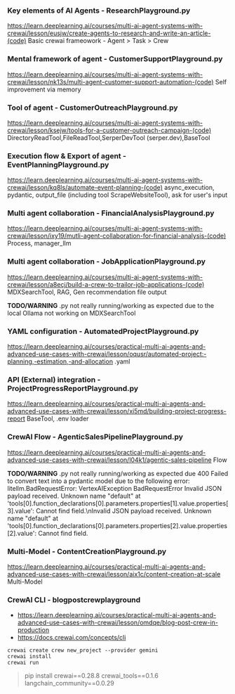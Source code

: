 ### Key elements of AI Agents - ResearchPlayground.py
https://learn.deeplearning.ai/courses/multi-ai-agent-systems-with-crewai/lesson/eusjw/create-agents-to-research-and-write-an-article-(code)
Basic crewai frameowork - Agent > Task > Crew

### Mental framework of agent - CustomerSupportPlayground.py
https://learn.deeplearning.ai/courses/multi-ai-agent-systems-with-crewai/lesson/nk13s/multi-agent-customer-support-automation-(code)
Self improvement via memory

### Tool of agent - CustomerOutreachPlayground.py
https://learn.deeplearning.ai/courses/multi-ai-agent-systems-with-crewai/lesson/ksejw/tools-for-a-customer-outreach-campaign-(code)
DirectoryReadTool,FileReadTool,SerperDevTool (serper.dev),BaseTool


### Execution flow & Export of agent - EventPlanningPlayground.py
https://learn.deeplearning.ai/courses/multi-ai-agent-systems-with-crewai/lesson/kq8ls/automate-event-planning-(code)
async_execution, pydantic, output_file (including tool ScrapeWebsiteTool), ask for user's input

### Multi agent collaboration - FinancialAnalysisPlayground.py
https://learn.deeplearning.ai/courses/multi-ai-agent-systems-with-crewai/lesson/ixy19/mutli-agent-collaboration-for-financial-analysis-(code)
Process, manager_llm

### Multi agent collaboration - JobApplicationPlayground.py
https://learn.deeplearning.ai/courses/multi-ai-agent-systems-with-crewai/lesson/a8ecj/build-a-crew-to-trailor-job-applications-(code)
MDXSearchTool, RAG, Gen recommendation file output

**TODO/WARNING** .py not really running/working as expected due to the local Ollama not working on MDXSearchTool

### YAML configuration - AutomatedProjectPlayground.py
https://learn.deeplearning.ai/courses/practical-multi-ai-agents-and-advanced-use-cases-with-crewai/lesson/oqusr/automated-project:-planning,-estimation,-and-allocation
.yaml

### API (External) integration - ProjectProgressReportPlayground.py
https://learn.deeplearning.ai/courses/practical-multi-ai-agents-and-advanced-use-cases-with-crewai/lesson/xi5md/building-project-progress-report
BaseTool, .env loader

### CrewAI Flow - AgenticSalesPipelinePlayground.py
https://learn.deeplearning.ai/courses/practical-multi-ai-agents-and-advanced-use-cases-with-crewai/lesson/l04k1/agentic-sales-pipeline
Flow

**TODO/WARNING** .py not really running/working as expected due 400 Failed to convert text into a pydantic model due to the following error: litellm.BadRequestError: VertexAIException BadRequestError Invalid JSON payload received. Unknown name \"default\" at 'tools[0].function_declarations[0].parameters.properties[1].value.properties[3].value': Cannot find field.\nInvalid JSON payload received. Unknown name \"default\" at 'tools[0].function_declarations[0].parameters.properties[2].value.properties[2].value': Cannot find field.

### Multi-Model - ContentCreationPlayground.py
https://learn.deeplearning.ai/courses/practical-multi-ai-agents-and-advanced-use-cases-with-crewai/lesson/aix1c/content-creation-at-scale
Multi-Model

### CrewAI CLI - blogpostcrewplayground
- https://learn.deeplearning.ai/courses/practical-multi-ai-agents-and-advanced-use-cases-with-crewai/lesson/omdqe/blog-post-crew-in-production
- https://docs.crewai.com/concepts/cli
```
crewai create crew new_project --provider gemini
crewai install
crewai run
```

> pip install crewai==0.28.8 crewai_tools==0.1.6 langchain_community==0.0.29

